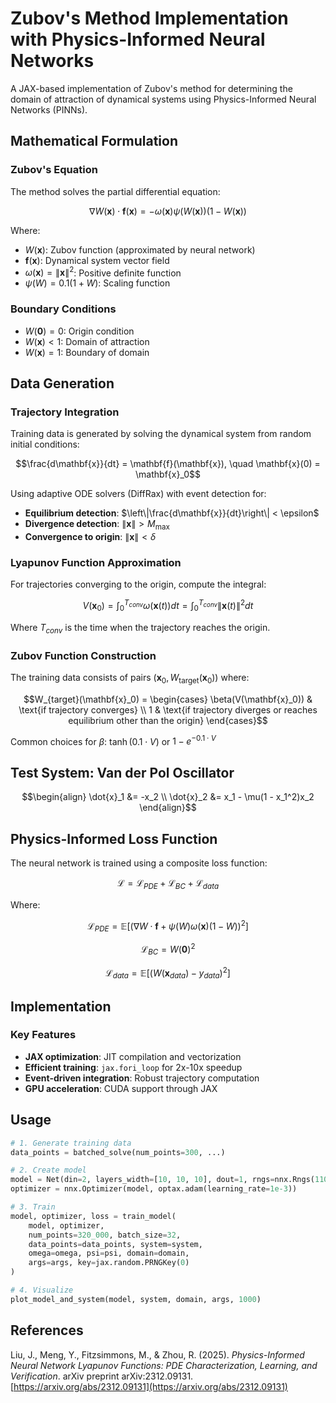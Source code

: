 # Zubov's Method Implementation with Physics-Informed Neural Networks

A JAX-based implementation of Zubov's method for determining the domain of attraction of dynamical systems using Physics-Informed Neural Networks (PINNs).

## Mathematical Formulation

### Zubov's Equation

The method solves the partial differential equation:

$$\nabla W(\mathbf{x}) \cdot \mathbf{f}(\mathbf{x}) = -\omega(\mathbf{x}) \psi(W(\mathbf{x}))(1 - W(\mathbf{x}))$$

Where:
- $W(\mathbf{x})$: Zubov function (approximated by neural network)
- $\mathbf{f}(\mathbf{x})$: Dynamical system vector field
- $\omega(\mathbf{x}) = \|\mathbf{x}\|^2$: Positive definite function  
- $\psi(W) = 0.1(1 + W)$: Scaling function

### Boundary Conditions

- $W(\mathbf{0}) = 0$: Origin condition
- $W(\mathbf{x}) < 1$: Domain of attraction
- $W(\mathbf{x}) = 1$: Boundary of domain

## Data Generation

### Trajectory Integration

Training data is generated by solving the dynamical system from random initial conditions:

$$\frac{d\mathbf{x}}{dt} = \mathbf{f}(\mathbf{x}), \quad \mathbf{x}(0) = \mathbf{x}_0$$

Using adaptive ODE solvers (DiffRax) with event detection for:

- **Equilibrium detection**: $\left\|\frac{d\mathbf{x}}{dt}\right\| < \epsilon$
- **Divergence detection**: $\|\mathbf{x}\| > M_{\max}$
- **Convergence to origin**: $\|\mathbf{x}\| < \delta$

### Lyapunov Function Approximation

For trajectories converging to the origin, compute the integral:

$$V(\mathbf{x}_0) = \int_0^{T_{conv}} \omega(\mathbf{x}(t)) dt = \int_0^{T_{conv}} \|\mathbf{x}(t)\|^2 dt$$

Where $T_{conv}$ is the time when the trajectory reaches the origin.

### Zubov Function Construction

The training data consists of pairs $(\mathbf{x}_0, W_{\text{target}}(\mathbf{x}_0))$ where:

$$W_{target}(\mathbf{x}_0) = \begin{cases}
\beta(V(\mathbf{x}_0)) & \text{if trajectory converges} \\
1 & \text{if trajectory diverges or reaches equilibrium other than the origin}
\end{cases}$$

Common choices for $\beta$: $\tanh(0.1 \cdot V)$ or $1 - e^{-0.1 \cdot V}$

## Test System: Van der Pol Oscillator

$$\begin{align}
\dot{x}_1 &= -x_2 \\
\dot{x}_2 &= x_1 - \mu(1 - x_1^2)x_2
\end{align}$$

## Physics-Informed Loss Function

The neural network is trained using a composite loss function:

$$\mathcal{L} = \mathcal{L}_{PDE} + \mathcal{L}_{BC} + \mathcal{L}_{data}$$

Where:

$$\mathcal{L}_{PDE} = \mathbb{E}\left[(\nabla W \cdot \mathbf{f} + \psi(W)\omega(\mathbf{x})(1-W))^2\right]$$

$$\mathcal{L}_{BC} = W(\mathbf{0})^2$$

$$\mathcal{L}_{data} = \mathbb{E}\left[(W(\mathbf{x}_{data}) - y_{data})^2\right]$$

## Implementation


### Key Features

- **JAX optimization**: JIT compilation and vectorization
- **Efficient training**: `jax.fori_loop` for 2x-10x speedup
- **Event-driven integration**: Robust trajectory computation
- **GPU acceleration**: CUDA support through JAX

## Usage

```python
# 1. Generate training data
data_points = batched_solve(num_points=300, ...)

# 2. Create model
model = Net(din=2, layers_width=[10, 10, 10], dout=1, rngs=nnx.Rngs(1100))
optimizer = nnx.Optimizer(model, optax.adam(learning_rate=1e-3))

# 3. Train
model, optimizer, loss = train_model(
    model, optimizer, 
    num_points=320_000, batch_size=32,
    data_points=data_points, system=system, 
    omega=omega, psi=psi, domain=domain, 
    args=args, key=jax.random.PRNGKey(0)
)

# 4. Visualize
plot_model_and_system(model, system, domain, args, 1000)
```

## References

Liu, J., Meng, Y., Fitzsimmons, M., & Zhou, R. (2025). *Physics-Informed Neural Network Lyapunov Functions: PDE Characterization, Learning, and Verification*. arXiv preprint arXiv:2312.09131. [https://arxiv.org/abs/2312.09131](https://arxiv.org/abs/2312.09131)

